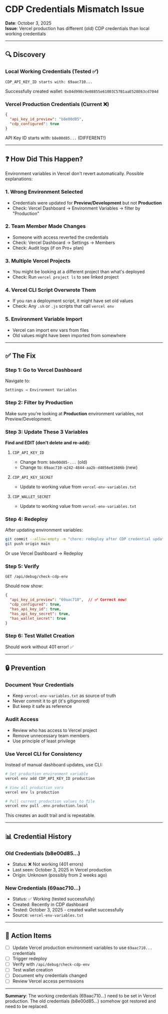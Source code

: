 # CDP Credentials Mismatch Issue

**Date**: October 3, 2025  
**Issue**: Vercel production has different (old) CDP credentials than local working credentials

---

## 🔍 Discovery

### Local Working Credentials (Tested ✅)
```
CDP_API_KEY_ID starts with: 69aac710...
```
Successfully created wallet: `0x84d998c9e08855e61003C57B1aaE528E63cd704d`

### Vercel Production Credentials (Current ❌)
```json
{
  "api_key_id_preview": "b8e00d85",
  "cdp_configured": true
}
```
API Key ID starts with: `b8e00d85...` (DIFFERENT!)

---

## ❓ How Did This Happen?

Environment variables in Vercel don't revert automatically. Possible explanations:

### 1. **Wrong Environment Selected**
- Credentials were updated for **Preview/Development** but not **Production**
- Check: Vercel Dashboard → Environment Variables → filter by "Production"

### 2. **Team Member Made Changes**
- Someone with access reverted the credentials
- Check: Vercel Dashboard → Settings → Members
- Check: Audit logs (if on Pro+ plan)

### 3. **Multiple Vercel Projects**
- You might be looking at a different project than what's deployed
- Check: Run `vercel project ls` to see linked project

### 4. **Vercel CLI Script Overwrote Them**
- If you ran a deployment script, it might have set old values
- Check: Any `.sh` or `.js` scripts that call `vercel env`

### 5. **Environment Variable Import**
- Vercel can import env vars from files
- Old values might have been imported from somewhere

---

## ✅ The Fix

### Step 1: Go to Vercel Dashboard

Navigate to:
```
Settings → Environment Variables
```

### Step 2: Filter by Production

Make sure you're looking at **Production** environment variables, not Preview/Development.

### Step 3: Update These 3 Variables

**Find and EDIT (don't delete and re-add):**

1. `CDP_API_KEY_ID`
   - Change from: `b8e00d85-...` (old)
   - Change to: `69aac710-e242-4844-aa2b-d4056e61606b` (new)

2. `CDP_API_KEY_SECRET`
   - Update to working value from `vercel-env-variables.txt`

3. `CDP_WALLET_SECRET`
   - Update to working value from `vercel-env-variables.txt`

### Step 4: Redeploy

After updating environment variables:

```bash
git commit --allow-empty -m "chore: redeploy after CDP credential update"
git push origin main
```

Or use Vercel Dashboard → Redeploy

### Step 5: Verify

```
GET /api/debug/check-cdp-env
```

Should now show:
```json
{
  "api_key_id_preview": "69aac710",  // ✅ Correct now!
  "cdp_configured": true,
  "has_api_key_id": true,
  "has_api_key_secret": true,
  "has_wallet_secret": true
}
```

### Step 6: Test Wallet Creation

Should work without 401 error! ✅

---

## 🔒 Prevention

### Document Your Credentials

- Keep `vercel-env-variables.txt` as source of truth
- Never commit it to git (it's gitignored)
- But keep it safe as reference

### Audit Access

- Review who has access to Vercel project
- Remove unnecessary team members
- Use principle of least privilege

### Use Vercel CLI for Consistency

Instead of manual dashboard updates, use CLI:

```bash
# Set production environment variable
vercel env add CDP_API_KEY_ID production

# View all production vars
vercel env ls production

# Pull current production values to file
vercel env pull .env.production.local
```

This creates an audit trail and is repeatable.

---

## 📊 Credential History

### Old Credentials (b8e00d85...)
- Status: ❌ Not working (401 errors)
- Last seen: October 3, 2025 in Vercel production
- Origin: Unknown (possibly from 2 weeks ago)

### New Credentials (69aac710...)
- Status: ✅ Working (tested successfully)
- Created: Recently in CDP dashboard
- Tested: October 3, 2025 - created wallet successfully
- Source: `vercel-env-variables.txt`

---

## 🎯 Action Items

- [ ] Update Vercel production environment variables to use `69aac710...` credentials
- [ ] Trigger redeploy
- [ ] Verify with `/api/debug/check-cdp-env`
- [ ] Test wallet creation
- [ ] Document why credentials changed
- [ ] Review Vercel access permissions

---

**Summary**: The working credentials (69aac710...) need to be set in Vercel production. The old credentials (b8e00d85...) somehow got restored and need to be replaced.


